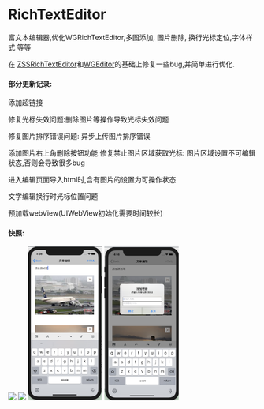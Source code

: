 # RichTextEditor
富文本编辑器,优化WGRichTextEditor,多图添加, 图片删除, 换行光标定位,字体样式 等等

在 [ZSSRichTextEditor](https://github.com/nnhubbard/ZSSRichTextEditor)和[WGEditor](https://github.com/study123456/WGEditor-mobile)的基础上修复一些bug,并简单进行优化.

#### 部分更新记录:
添加超链接

修复光标失效问题:删除图片等操作导致光标失效问题

修复图片排序错误问题: 异步上传图片排序错误

添加图片右上角删除按钮功能
修复禁止图片区域获取光标: 图片区域设置不可编辑状态,否则会导致很多bug

进入编辑页面导入html时,含有图片的设置为可操作状态

文字编辑换行时光标位置问题

预加载webView(UIWebView初始化需要时间较长)

#### 快照:

<img src="images/pic1.png" width = 30% height = auto />

<img src="images/pic2.png" width = 30% height = auto />

<img src="images/pic4.png" width = 30% height = auto />

<img src="images/pic5.png" width = 30% height = auto />
